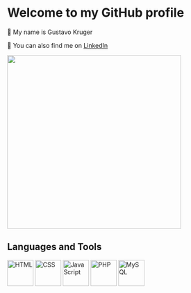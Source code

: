 # Welcome to my GitHub profile

👋 My name is Gustavo Kruger

🔭 You can also find me on <a href="https://www.linkedin.com/in/gusdkruger/" target="_blank">LinkedIn</a>

<img src="https://github-readme-stats.vercel.app/api/top-langs/?username=gusdkruger&layout=compact&langs_count=4&theme=github_dark_dimmed" width="400px" heigth="150px"/>

## Languages and Tools

<div>
  <img src="https://cdn.jsdelivr.net/gh/devicons/devicon@latest/icons/html5/html5-plain-wordmark.svg" width="60px" heigth="60px" title="HTML" alt="HTML"/>
  <img src="https://cdn.jsdelivr.net/gh/devicons/devicon@latest/icons/css3/css3-plain-wordmark.svg" width="60px" heigth="60px" title="CSS" alt="CSS"/>
  <img src="https://cdn.jsdelivr.net/gh/devicons/devicon@latest/icons/javascript/javascript-original.svg" width="60px" heigth="60px" title="JavaScript" alt="JavaScript"/>
  <img src="https://cdn.jsdelivr.net/gh/devicons/devicon@latest/icons/php/php-original.svg" width="60px" heigth="60px" title="PHP" alt="PHP"/>
  <img src="https://cdn.jsdelivr.net/gh/devicons/devicon@latest/icons/mysql/mysql-original-wordmark.svg" width="60px" heigth="60px" title="MySQL" alt="MySQL"/>
</div>
